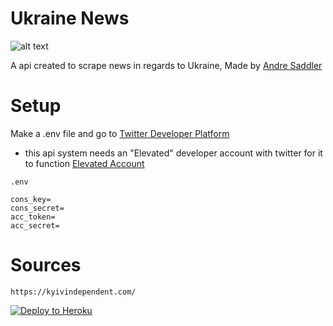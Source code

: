 #  Ukraine News

![alt text](https://upload.wikimedia.org/wikipedia/commons/5/5e/Flag_of_Ukraine.jpg)

A api created to scrape news in regards to Ukraine, Made by [Andre Saddler](https://github.com/axsddlr)

# Setup
Make a .env file and go to [Twitter Developer Platform](https://developer.twitter.com/en/portal/register/welcome)
- this api system needs an "Elevated" developer account with twitter for it to function [Elevated Account](https://developer.twitter.com/en/portal/products/elevated)

`.env`
```
cons_key=
cons_secret=
acc_token=
acc_secret=
```

# Sources
```
https://kyivindependent.com/
```

<p><a href="https://heroku.com/deploy" rel="nofollow"><img src="https://camo.githubusercontent.com/c0824806f5221ebb7d25e559568582dd39dd1170/68747470733a2f2f7777772e6865726f6b7563646e2e636f6d2f6465706c6f792f627574746f6e2e706e67" alt="Deploy to Heroku" data-canonical-src="https://www.herokucdn.com/deploy/button.png" style="max-width:100%;"></a></p>